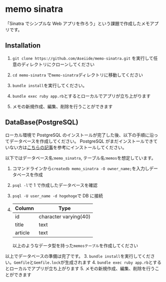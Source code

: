 # memo sinatra

「Sinatra でシンプルな Web アプリを作ろう」という課題で作成したメモアプリです。

## Installation

1. `git clone https://github.com/Aseiide/memo-sinatra.git` を実行して任意のディレクトリにクローンしてください
2. `cd memo-sinatra` で`memo-sinatra`ディレクトリに移動してください

3. `bundle install`を実行してください。
4. `bundle exec ruby app.rb`とするとローカルでアプリが立ち上がります
5. メモの新規作成、編集、削除を行うことができます

## DataBase(PostgreSQL)

ローカル環境で PostgreSQL のインストールが完了した後、以下の手順に沿ってデータベースを作成してください。
PostgreSQL がまだインストールできていない方は[こちらの記事](https://qiita.com/ksh-fthr/items/b86ba53f8f0bccfd7753)を参考にインストールしてください。

以下ではデータベース名:`memo_sinatra`, テーブル名:`memos`を想定しています。

1. コマンドラインから`createdb memo_sinatra -O owner_name;`を入力しデータベースを作成
2. `psql -l`で 1 で作成したデータベースを確認
3. `psql -U user_name -d hogehoge`で DB に接続
4. | Column  | Type                  |
   | ------- | --------------------- |
   | id      | character varying(40) |
   | title   | text                  |
   | article | text                  |

   以上のようなデータ型を持った`memosテーブル`を作成してください

以上でデータベースの準備は完了です。
3. `bundle install`を実行してください。`Gemfile`と`Gemfile.lock`が生成されます
4. `bundle exec ruby app.rb`とするとローカルでアプリが立ち上がります
5. メモの新規作成、編集、削除を行うことができます
